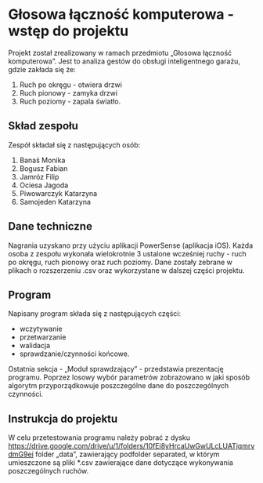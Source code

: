 # Głosowa łączność komputerowa - wstęp do projektu
Projekt został zrealizowany w ramach przedmiotu „Głosowa łączność komputerowa”. Jest to analiza gestów do obsługi inteligentnego garażu, gdzie zakłada się że:
1. Ruch po okręgu - otwiera drzwi
2. Ruch pionowy - zamyka drzwi
3. Ruch poziomy - zapala światło.

## Skład zespołu
Zespół składał się z następujących osób:
1. Banaś Monika
2. Bogusz Fabian
3. Jamróz Filip
4. Ociesa Jagoda
5. Piwowarczyk Katarzyna
6. Samojeden Katarzyna

## Dane techniczne
Nagrania uzyskano przy użyciu aplikacji PowerSense (aplikacja iOS). 
Każda osoba z zespołu wykonała wielokrotnie 3 ustalone wcześniej ruchy - ruch po okręgu, ruch pionowy oraz ruch poziomy.
Dane zostały zebrane w plikach o rozszerzeniu .csv oraz wykorzystane w dalszej części projektu.

## Program
Napisany program składa się z następujących części:
- wczytywanie
- przetwarzanie
- walidacja
- sprawdzanie/czynności końcowe.

Ostatnia sekcja - „Moduł sprawdzający” - przedstawia prezentację programu. Poprzez losowy wybór parametrów zobrazowano w jaki sposób algorytm przyporządkowuje poszczególne dane do poszczególnych czynności.

## Instrukcja do projektu
W celu przetestowania programu należy pobrać z dysku  https://drive.google.com/drive/u/1/folders/10fEi8yHrcaUwGwULcLUATjqmrvdmG9ei folder „data”, zawierający podfolder separated, w którym umieszczone są pliki *.csv zawierające dane dotyczące wykonywania poszczególnych ruchów. 
